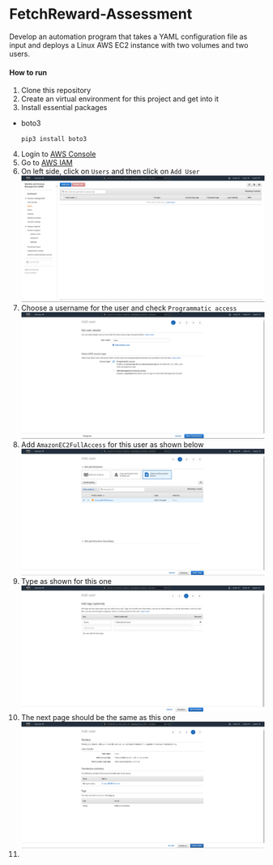 # FetchReward-Assessment
Develop an automation program that takes a YAML configuration file as input and deploys a Linux AWS EC2 instance with two volumes and two users.

#### How to run ####
1. Clone this repository
2. Create an virtual environment for this project and get into it
3. Install essential packages
- boto3
  ```
  pip3 install boto3
  ```
4. Login to [AWS Console](https://console.aws.amazon.com/)
5. Go to [AWS IAM](https://console.aws.amazon.com/iam/home)
6. On left side, click on `Users` and then click on `Add User` 
![](https://github.com/Quan25/FetchReward-Assessment/blob/main/screenshots/2)
7. Choose a username for the user and check `Programmatic access` ![](https://github.com/Quan25/FetchReward-Assessment/blob/main/screenshots/3)
8. Add `AmazonEC2FullAccess` for this user as shown below ![](https://github.com/Quan25/FetchReward-Assessment/blob/main/screenshots/4)
9. Type as shown for this one ![](https://github.com/Quan25/FetchReward-Assessment/blob/main/screenshots/6)
10. The next page should be the same as this one ![](https://github.com/Quan25/FetchReward-Assessment/blob/main/screenshots/7)
11. 
